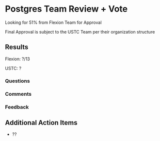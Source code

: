 # Postgres Team Review + Vote

Looking for 51% from Flexion Team for Approval

Final Approval is subject to the USTC Team per their organization structure

## Results

Flexion: ?/13

USTC: ?

### Questions

### Comments

### Feedback

## Additional Action Items

- ??